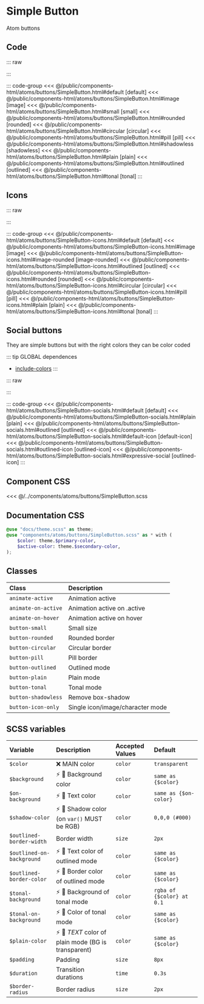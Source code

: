 # Simple Button
<Badge type="tip">Atom</Badge> <Badge type="info">buttons</Badge>

## Code

::: raw
<div class="dev-section">
    <!--@include: ../../public/components-html/atoms/buttons/SimpleButton.html -->
</div>
:::

::: code-group
<<< @/public/components-html/atoms/buttons/SimpleButton.html#default [default]
<<< @/public/components-html/atoms/buttons/SimpleButton.html#image [image]
<<< @/public/components-html/atoms/buttons/SimpleButton.html#small [small]
<<< @/public/components-html/atoms/buttons/SimpleButton.html#rounded [rounded]
<<< @/public/components-html/atoms/buttons/SimpleButton.html#circular [circular]
<<< @/public/components-html/atoms/buttons/SimpleButton.html#pill [pill]
<<< @/public/components-html/atoms/buttons/SimpleButton.html#shadowless [shadowless]
<<< @/public/components-html/atoms/buttons/SimpleButton.html#plain [plain]
<<< @/public/components-html/atoms/buttons/SimpleButton.html#outlined [outlined]
<<< @/public/components-html/atoms/buttons/SimpleButton.html#tonal [tonal]
:::

## Icons

::: raw
<div class="dev-section">
    <!--@include: ../../public/components-html/atoms/buttons/SimpleButton-icons.html -->
</div>
:::

::: code-group
<<< @/public/components-html/atoms/buttons/SimpleButton-icons.html#default [default]
<<< @/public/components-html/atoms/buttons/SimpleButton-icons.html#image [image]
<<< @/public/components-html/atoms/buttons/SimpleButton-icons.html#image-rounded [image-rounded]
<<< @/public/components-html/atoms/buttons/SimpleButton-icons.html#outlined [outlined]
<<< @/public/components-html/atoms/buttons/SimpleButton-icons.html#rounded [rounded]
<<< @/public/components-html/atoms/buttons/SimpleButton-icons.html#circular [circular]
<<< @/public/components-html/atoms/buttons/SimpleButton-icons.html#pill [pill]
<<< @/public/components-html/atoms/buttons/SimpleButton-icons.html#plain [plain]
<<< @/public/components-html/atoms/buttons/SimpleButton-icons.html#tonal [tonal]
:::

## Social buttons
They are simple buttons but with the right colors they can be color coded

::: tip GLOBAL dependences
- [include-colors](/global/includers/colors.md)
:::

::: raw
<div class="dev-section">
    <!--@include: ../../public/components-html/atoms/buttons/SimpleButton-socials.html -->
</div>
:::

::: code-group
<<< @/public/components-html/atoms/buttons/SimpleButton-socials.html#default [default]
<<< @/public/components-html/atoms/buttons/SimpleButton-socials.html#plain [plain]
<<< @/public/components-html/atoms/buttons/SimpleButton-socials.html#outlined [outlined]
<<< @/public/components-html/atoms/buttons/SimpleButton-socials.html#default-icon [default-icon]
<<< @/public/components-html/atoms/buttons/SimpleButton-socials.html#outlined-icon [outlined-icon]
<<< @/public/components-html/atoms/buttons/SimpleButton-socials.html#expressive-social [outlined-icon]
:::


## Component CSS

<<< @/../components/atoms/buttons/SimpleButton.scss

## Documentation CSS

```scss
@use "docs/theme.scss" as theme;
@use "components/atoms/buttons/SimpleButton.scss" as * with (
    $color: theme.$primary-color,
    $active-color: theme.$secondary-color,
);
```


## Classes

| Class                | Description                      |
|:---------------------|:---------------------------------|
| `animate-active`     | Animation active                 |
| `animate-on-active`  | Animation active on .active      |
| `animate-on-hover`   | Animation active on hover        |
| `button-small`       | Small size                       |
| `button-rounded`     | Rounded border                   |
| `button-circular`    | Circular border                  |
| `button-pill`        | Pill border                      |
| `button-outlined`    | Outlined mode                    |
| `button-plain`       | Plain mode                       |
| `button-tonal`       | Tonal mode                       |
| `button-shadowless`  | Remove box-shadow                |
| `button-icon-only`   | Single icon/image/character mode |

## SCSS variables

| Variable                         | Description                                                                         | Accepted Values | Default                           |
|:---------------------------------|:------------------------------------------------------------------------------------|:----------------|:----------------------------------|
| `$color`                         | :x: MAIN color                                                                      | `color`         | `transparent`                     |
| `$background`                    | :zap: :first_quarter_moon_with_face: Background color                               | `color`         | `same as {$color}`                |
| `$on-background`                 | :zap: :first_quarter_moon_with_face: Text color                                     | `color`         | `same as {$on-color}`             |
| `$shadow-color`                  | :zap: :first_quarter_moon_with_face: Shadow color (on `var()` MUST be RGB)          | `color`         | `0,0,0 (#000)`                    | 
| `$outlined-border-width`         | Border width                                                                        | `size`          | `2px`                             |
| `$outlined-on-background`        | :zap: :first_quarter_moon_with_face: Text color of outlined mode                    | `color`         | `same as {$color}`                |
| `$outlined-border-color`         | :zap: :first_quarter_moon_with_face: Border color of outlined mode                  | `color`         | `same as {$color}`                |
| `$tonal-background`              | :zap: :first_quarter_moon_with_face: Background of tonal mode                       | `color`         | `rgba of {$color} at 0.1`         |
| `$tonal-on-background`           | :zap: :first_quarter_moon_with_face: Color of tonal mode                            | `color`         | `same as {$color}`                |
| `$plain-color`                   | :zap: :first_quarter_moon_with_face: *TEXT* color of plain mode (BG is transparent) | `color`         | `same as {$color}`                |
| `$padding`                       | Padding                                                                             | `size`          | `8px`                             |
| `$duration`                      | Transition durations                                                                | `time`          | `0.3s`                            |
| `$border-radius`                 | Border radius                                                                       | `size`          | `2px`                             |

<style lang="scss">
@use "docs/theme.scss" as theme;
@use "components/atoms/buttons/SimpleButton.scss" as * with (
    $color: theme.$primary-color,
    $active-color: theme.$secondary-color,
);
</style>
